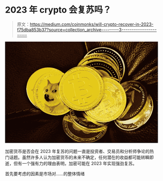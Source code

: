 # 2023 年 crypto 会复苏吗？

> 原文：<https://medium.com/coinmonks/will-crypto-recover-in-2023-f75dba853b37?source=collection_archive---------3----------------------->

![](img/50a7a1991773fd5578cdf87248bb90f1.png)

加密货币是否会在 2023 年复苏的问题一直是投资者、交易员和分析师争论的热门话题。虽然许多人认为加密货币的未来不确定，任何潜在的收益都可能转瞬即逝，但有一个强有力的理由表明，加密可能在 2023 年实现强劲复苏。

首先要考虑的因素是市场对……的整体情绪